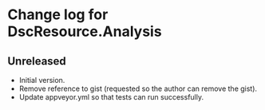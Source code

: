 # Change log for DscResource.Analysis

## Unreleased

- Initial version.
- Remove reference to gist (requested so the author can remove the gist).
- Update appveyor.yml so that tests can run successfully.
